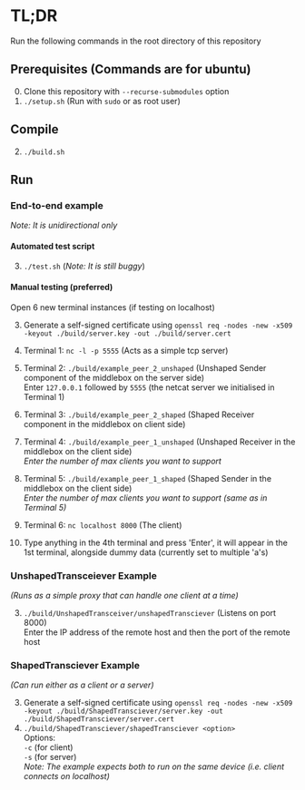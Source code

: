 # TL;DR

Run the following commands in the root directory of this repository

## Prerequisites (Commands are for ubuntu)

0. Clone this repository with `--recurse-submodules` option
1. `./setup.sh` (Run with `sudo` or as root user)

## Compile

2. `./build.sh`

## Run

### End-to-end example

_Note: It is unidirectional only_

#### Automated test script

3. `./test.sh` (_Note: It is still buggy_)

#### Manual testing (preferred)

Open 6 new terminal instances (if testing on localhost)

3. Generate a self-signed certificate
   using `openssl req -nodes -new -x509 -keyout ./build/server.key -out ./build/server.cert`

4. Terminal 1: `nc -l -p 5555` (Acts as a simple tcp server)
5. Terminal 2: `./build/example_peer_2_unshaped` (Unshaped Sender component of
   the middlebox on the
   server
   side)  
   Enter `127.0.0.1` followed by `5555` (the netcat server we initialised
   in Terminal 1)
6. Terminal 3: `./build/example_peer_2_shaped` (Shaped Receiver
   component in the middlebox on client side)
7. Terminal 4: `./build/example_peer_1_unshaped` (Unshaped Receiver in the
   middlebox on the client side)  
   _Enter the number of max clients you want to support_
8. Terminal 5: `./build/example_peer_1_shaped` (Shaped Sender in the
   middlebox on the client side)  
   _Enter the number of max clients you want to support (same as in Terminal 5)_
9. Terminal 6: `nc localhost 8000` (The client)
10. Type anything in the 4th terminal and press 'Enter', it will appear in
    the 1st terminal, alongside dummy data (currently set to multiple 'a's)

### UnshapedTransceiever Example

_(Runs as a simple proxy that can handle one client at a time)_

3. `./build/UnshapedTransceiver/unshapedTransciever` (Listens on port 8000)  
   Enter the IP address of the remote host and then the port of the remote host

### ShapedTransciever Example

_(Can run either as a client or a server)_

3. Generate a self-signed certificate
   using `openssl req -nodes -new -x509 -keyout ./build/ShapedTransciever/server.key -out ./build/ShapedTransciever/server.cert`
4. `./build/ShapedTransciever/shapedTransciever <option>`  
   Options:  
   `-c` (for client)  
   `-s` (for server)  
   _Note: The example expects both to run on the same device (i.e. client
   connects on localhost)_
